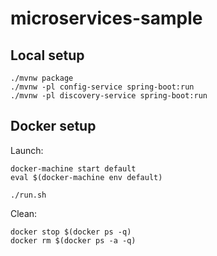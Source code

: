 # microservices-sample

## Local setup

    ./mvnw package
    ./mvnw -pl config-service spring-boot:run
    ./mvnw -pl discovery-service spring-boot:run


## Docker setup

Launch:

    docker-machine start default
    eval $(docker-machine env default)

    ./run.sh

Clean:

    docker stop $(docker ps -q)
    docker rm $(docker ps -a -q)


